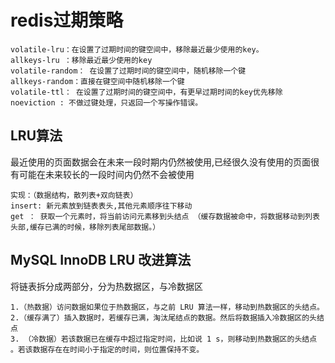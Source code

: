 redis过期策略
===

    volatile-lru：在设置了过期时间的键空间中，移除最近最少使用的key。
    allkeys-lru ：移除最近最少使用的key
    volatile-random： 在设置了过期时间的键空间中，随机移除一个键
    allkeys-random：直接在键空间中随机移除一个键
    volatile-ttl： 在设置了过期时间的键空间中，有更早过期时间的key优先移除
    noeviction : 不做过键处理，只返回一个写操作错误。
    
LRU算法
---
最近使用的页面数据会在未来一段时期内仍然被使用,已经很久没有使用的页面很有可能在未来较长的一段时间内仍然不会被使用

    实现：（数据结构，散列表+双向链表）
    insert: 新元素放到链表表头,其他元素顺序往下移动
    get ： 获取一个元素时，将当前访问元素移到头结点 （缓存数据被命中，将数据移动到列表头部,缓存已满的时候，移除列表尾部数据。）
    
    
 MySQL InnoDB LRU 改进算法
 ---
 将链表拆分成两部分，分为热数据区，与冷数据区
 
    1.（热数据）访问数据如果位于热数据区，与之前 LRU 算法一样，移动到热数据区的头结点。
    2.（缓存满了）插入数据时，若缓存已满，淘汰尾结点的数据。然后将数据插入冷数据区的头结点
    3. （冷数据）若该数据已在缓存中超过指定时间，比如说 1 s，则移动到热数据区的头结点
    。若该数据存在在时间小于指定的时间，则位置保持不变。
